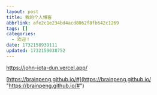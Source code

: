 ```yaml
---
layout: post
title: 我的个人博客
abbrlink: afe2c1e234bd4acd8062f8fb642c1269
tags: []
categories:
  - 欢迎！
date: 1732158939111
updated: 1732159038752
---
```


<https://john-iota-dun.vercel.app/>

[https://brainpeng.github.io/#](https://brainpeng.github.io/ "https://brainpeng.github.io/#")
